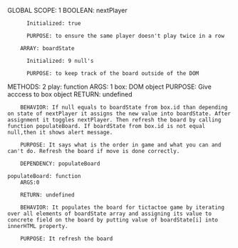 GLOBAL SCOPE: 1
		BOOLEAN: nextPlayer

		  Initialized: true

		  PURPOSE: to ensure the same player doesn't play twice in a row

        ARRAY: boardState

          Initialized: 9 null's
		  
		  PURPOSE: to keep track of the board outside of the DOM

METHODS: 2
	play: function
		ARGS: 1
			box: DOM object 
				PURPOSE: Give acccess to box object 
		RETURN: undefined

		BEHAVIOR: If null equals to boardState from box.id than depending on state of nextPlayer it assigns the new value into boardState. After assignment it toggles nextPlayer. Then refresh the board by calling function populateBoard. If boardState from box.id is not equal null,then it shows alert message.

		PURPOSE: It says what is the order in game and what you can and can't do. Refresh the board if move is done correctly.

		DEPENDENCY: populateBoard
    
    populateBoard: function
        ARGS:0
    
        RETURN: undefined

        BEHAVIOR: It populates the board for tictactoe game by iterating over all elements of boardState array and assigning its value to concrete field on the board by putting value of boardState[i] into innerHTML property.

		PURPOSE: It refresh the board
			


